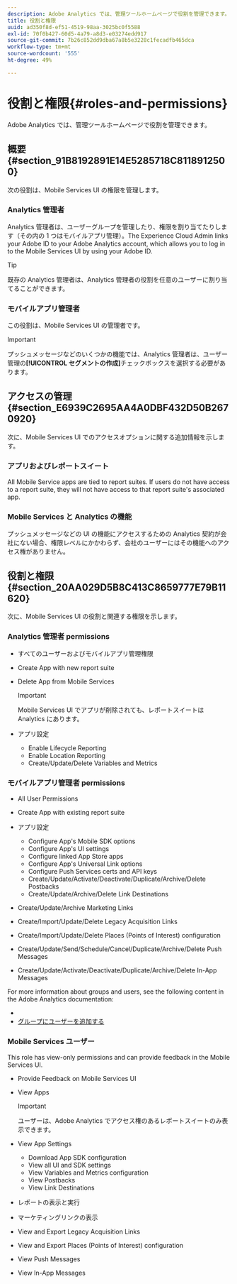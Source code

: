 ```yaml
---
description: Adobe Analytics では、管理ツールホームページで役割を管理できます。
title: 役割と権限
uuid: ad350f8d-ef51-4519-98aa-3025bc0f5588
exl-id: 70f0b427-60d5-4a79-a8d3-e03274edd917
source-git-commit: 7b26c852dd9dba67a8b5e3228c1fecadfb465dca
workflow-type: tm+mt
source-wordcount: '555'
ht-degree: 49%

---
```


# 役割と権限{#roles-and-permissions}

Adobe Analytics では、管理ツールホームページで役割を管理できます。

## 概要 {#section_91B8192891E14E5285718C8118912500}

次の役割は、Mobile Services UI の権限を管理します。

### Analytics 管理者

Analytics 管理者は、ユーザーグループを管理したり、権限を割り当てたりします（その内の 1 つはモバイルアプリ管理）。The Experience Cloud Admin links your Adobe ID to your Adobe Analytics account, which allows you to log in to the Mobile Services UI by using your Adobe ID. [](https://experienceleague.adobe.com/docs/core-services/interface/administration/admin-getting-started.html?lang=ja)

>[!TIP]
>
>既存の Analytics 管理者は、Analytics 管理者の役割を任意のユーザーに割り当てることができます。

### モバイルアプリ管理者

この役割は、Mobile Services UI の管理者です。

>[!IMPORTANT]
>
>プッシュメッセージなどのいくつかの機能では、Analytics 管理者は、ユーザー管理の&#x200B;**[!UICONTROL セグメントの作成]**&#x200B;チェックボックスを選択する必要があります。

## アクセスの管理 {#section_E6939C2695AA4A0DBF432D50B2670920}

次に、Mobile Services UI でのアクセスオプションに関する追加情報を示します。

### アプリおよびレポートスイート

All Mobile Service apps are tied to report suites. If users do not have access to a report suite, they will not have access to that report suite&#39;s associated app.

### Mobile Services と Analytics の機能

プッシュメッセージなどの UI の機能にアクセスするための Analytics 契約が会社にない場合、権限レベルにかかわらず、会社のユーザーにはその機能へのアクセス権がありません。

## 役割と権限 {#section_20AA029D5B8C413C8659777E79B11620}

次に、Mobile Services UI の役割と関連する権限を示します。

### Analytics 管理者 permissions

* すべてのユーザーおよびモバイルアプリ管理権限
* Create App with new report suite
* Delete App from Mobile Services

   >[!IMPORTANT]
   >
   >Mobile Services UI でアプリが削除されても、レポートスイートは Analytics にあります。

* アプリ設定

   * Enable Lifecycle Reporting
   * Enable Location Reporting
   * Create/Update/Delete Variables and Metrics

### モバイルアプリ管理者 permissions

* All User Permissions
* Create App with existing report suite
* アプリ設定

   * Configure App&#39;s Mobile SDK options
   * Configure App&#39;s UI settings
   * Configure linked App Store apps
   * Configure App&#39;s Universal Link options
   * Configure Push Services certs and API keys
   * Create/Update/Activate/Deactivate/Duplicate/Archive/Delete Postbacks
   * Create/Update/Archive/Delete Link Destinations

* Create/Update/Archive Marketing Links
* Create/Import/Update/Delete Legacy Acquisition Links
* Create/Import/Update/Delete Places (Points of Interest) configuration
* Create/Update/Send/Schedule/Cancel/Duplicate/Archive/Delete Push Messages
* Create/Update/Activate/Deactivate/Duplicate/Archive/Delete In-App Messages

For more information about groups and users, see the following content in the Adobe Analytics documentation:

* [](https://experienceleague.adobe.com/docs/analytics/admin/admin-console/home.html?lang=ja)
* [グループにユーザーを追加する](https://experienceleague.adobe.com/docs/analytics/admin/admin-console/home.html)

### Mobile Services ユーザー

This role has view-only permissions and can provide feedback in the Mobile Services UI.

* Provide Feedback on Mobile Services UI
* View Apps

   >[!IMPORTANT]
   >
   >ユーザーは、Adobe Analytics でアクセス権のあるレポートスイートのみ表示できます。

* View App Settings

   * Download App SDK configuration
   * View all UI and SDK settings
   * View Variables and Metrics configuration
   * View Postbacks
   * View Link Destinations

* レポートの表示と実行
* マーケティングリンクの表示
* View and Export Legacy Acquisition Links
* View and Export Places (Points of Interest) configuration
* View Push Messages
* View In-App Messages
